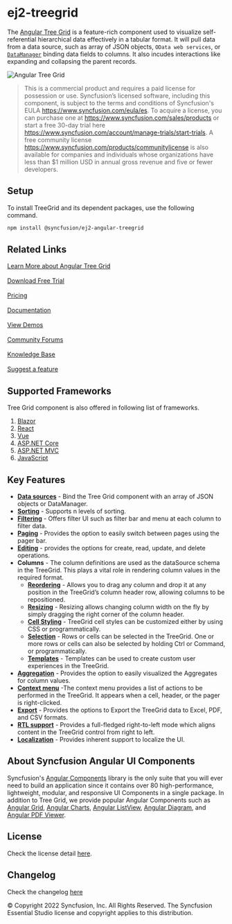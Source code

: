 # ej2-treegrid

The [Angular Tree Grid](https://www.syncfusion.com/angular-components/angular-tree-grid?utm_source=npm&utm_medium=listing&utm_campaign=angular-tree-grid-npm) is a feature-rich component used to visualize self-referential hierarchical data effectively in a tabular format. It will pull data from a data source, such as array of JSON objects, `OData web services`, or [`DataManager`](http://ej2.syncfusion.com/documentation/data) binding data fields to columns. It also incudes interactions like expanding and collapsing the parent records.

![Angular Tree Grid](https://ej2.syncfusion.com/products/images/tree-grid/readme.png)

> This is a commercial product and requires a paid license for possession or use. Syncfusion’s licensed software, including this component, is subject to the terms and conditions of Syncfusion's EULA https://www.syncfusion.com/eula/es. To acquire a license, you can purchase one at https://www.syncfusion.com/sales/products or start a free 30-day trial here https://www.syncfusion.com/account/manage-trials/start-trials.
> A free community license <https://www.syncfusion.com/products/communitylicense> is also available for companies and individuals whose organizations have less than $1 million USD in annual gross revenue and five or fewer developers.

## Setup

To install TreeGrid and its dependent packages, use the following command.

```sh
npm install @syncfusion/ej2-angular-treegrid
```

## Related Links

[Learn More about Angular Tree Grid](https://www.syncfusion.com/angular-components/angular-tree-grid?utm_source=npm&utm_medium=listing&utm_campaign=angular-tree-grid-npm)<br/><br/>
[Download Free Trial](https://www.syncfusion.com/downloads/angular?utm_source=npm&utm_medium=listing&utm_campaign=angular-tree-grid-npm)<br/><br/>
[Pricing](https://www.syncfusion.com/sales/products/angular?utm_source=npm&utm_medium=listing&utm_campaign=angular-tree-grid-npm)<br/><br/>
[Documentation](https://ej2.syncfusion.com/angular/documentation/treegrid/getting-started/?utm_source=npm&utm_medium=listing&utm_campaign=angular-tree-grid-npm)<br/><br/>
[View Demos](https://ej2.syncfusion.com/angular/demos/#/material/treegrid/default?utm_source=npm&utm_medium=listing&utm_campaign=angular-tree-grid-npm)<br/><br/>
[Community Forums](https://www.syncfusion.com/forums/angular-components?utm_source=npm&utm_medium=listing&utm_campaign=angular-tree-grid-npm)<br/><br/>
[Knowledge Base](https://www.syncfusion.com/kb/angular-js2/treegrid?utm_source=npm&utm_medium=listing&utm_campaign=angular-tree-grid-npm)<br/><br/>
[Suggest a feature](https://www.syncfusion.com/feedback/angular?utm_source=npm&utm_medium=listing&utm_campaign=angular-tree-grid-npm)

## Supported Frameworks

Tree Grid component is also offered in following list of frameworks.

1. [Blazor](https://www.syncfusion.com/blazor-components/blazor-tree-grid?utm_source=npm&utm_medium=listing&utm_campaign=angular-tree-grid-npm)
2. [React](https://www.syncfusion.com/react-components/react-tree-grid?utm_source=npm&utm_medium=listing&utm_campaign=angular-tree-grid-npm)
3. [Vue](https://www.syncfusion.com/vue-components/vue-tree-grid?utm_source=npm&utm_medium=listing&utm_campaign=angular-tree-grid-npm)
4. [ASP.NET Core](https://www.syncfusion.com/aspnet-core-ui-controls/tree-grid?utm_source=npm&utm_medium=listing&utm_campaign=angular-tree-grid-npm)
5. [ASP.NET MVC](https://www.syncfusion.com/aspnet-mvc-ui-controls/tree-grid?utm_source=npm&utm_medium=listing&utm_campaign=angular-tree-grid-npm)
6. [JavaScript](https://www.syncfusion.com/javascript-ui-controls/js-tree-grid?utm_source=npm&utm_medium=listing&utm_campaign=angular-tree-grid-npm)

## Key Features

* [**Data sources**](https://ej2.syncfusion.com/angular/demos/#/material/treegrid/localdata) - Bind the Tree Grid component with an array of JSON objects or DataManager.
* [**Sorting**](https://ej2.syncfusion.com/angular/demos/#/material/treegrid/sorting) - Supports n levels of sorting.
* [**Filtering**](https://ej2.syncfusion.com/angular/demos/#/material/treegrid/filter) - Offers filter UI such as filter bar and menu at each column to filter data.
* [**Paging**](https://ej2.syncfusion.com/angular/demos/#/material/treegrid/default-paging) - Provides the option to easily switch between pages using the pager bar.
* [**Editing**](https://ej2.syncfusion.com/angular/demos/#/material/treegrid/inlineediting) - provides the options for create, read, update, and delete operations.
* **Columns** - The column definitions are used as the dataSource schema in the TreeGrid. This plays a vital role in rendering column values in the required format.
  * [**Reordering**](https://ej2.syncfusion.com/angular/demos/#/material/treegrid/reorder) - Allows you to drag any column and drop it at any position in the TreeGrid’s column header row, allowing columns to be repositioned.
  * [**Resizing**](https://ej2.syncfusion.com/angular/demos/#/material/treegrid/resizing) - Resizing allows changing column width on the fly by simply dragging the right corner of the column header.
  * [**Cell Styling**](https://ej2.syncfusion.com/angular/demos/#/material/treegrid/conditionalformatting) - TreeGrid cell styles can be customized either by using CSS or programmatically.
  * [**Selection**](https://ej2.syncfusion.com/angular/demos/#/material/treegrid/selection) - Rows or cells can be selected in the TreeGrid. One or more rows or cells can also be selected by holding Ctrl or Command, or programmatically.
  * [**Templates**](https://ej2.syncfusion.com/angular/demos/#/material/treegrid/columntemplate) - Templates can be used to create custom user experiences in the TreeGrid.
* [**Aggregation**](https://ej2.syncfusion.com/angular/documentation/treegrid/aggregates/aggregates/) - Provides the option to easily visualized the Aggregates for column values.
* [**Context menu**](https://ej2.syncfusion.com/angular/demos/#/material/treegrid/contextmenu-default) -The context menu provides a list of actions to be performed in the TreeGrid. It appears when a cell, header, or the pager is right-clicked.
* [**Export**](https://ej2.syncfusion.com/angular/demos/#/material/treegrid/exporting-default) - Provides the options to Export the TreeGrid data to Excel, PDF, and CSV formats.
* [**RTL support**](https://ej2.syncfusion.com/angular/documentation/treegrid/global-local/#right-to-left-rtl) - Provides a full-fledged right-to-left mode which aligns content in the TreeGrid control from right to left.
* [**Localization**](https://ej2.syncfusion.com/angular/documentation/treegrid/global-local/#localization) - Provides inherent support to localize the UI.

## About Syncfusion Angular UI Components
Syncfusion's [Angular Components](https://www.syncfusion.com/angular-components?utm_source=npm&utm_medium=listing&utm_campaign=angular-tree-grid-npm) library is the only suite that you will ever need to build an application since it contains over 80 high-performance, lightweight, modular, and responsive UI Components in a single package. In addition to Tree Grid, we provide popular Angular Components such as [Angular Grid](https://www.syncfusion.com/angular-components/angular-grid?utm_source=npm&utm_medium=listing&utm_campaign=angular-tree-grid-npm), [Angular Charts](https://www.syncfusion.com/angular-components/angular-charts?utm_source=npm&utm_medium=listing&utm_campaign=angular-tree-grid-npm), [Angular ListView](https://www.syncfusion.com/angular-components/angular-listview?utm_source=npm&utm_medium=listing&utm_campaign=angular-tree-grid-npm), [Angular Diagram](https://www.syncfusion.com/angular-components/angular-diagram?utm_source=npm&utm_medium=listing&utm_campaign=angular-tree-grid-npm), and [Angular PDF Viewer](https://www.syncfusion.com/angular-components/angular-pdf-viewer?utm_source=npm&utm_medium=listing&utm_campaign=angular-tree-grid-npm).

## License

Check the license detail [here](https://github.com/syncfusion/ej2-angular-ui-components/blob/master/license?utm_source=npm&utm_medium=listing&utm_campaign=angular-tree-grid-npm).

## Changelog

Check the changelog [here](https://github.com/syncfusion/ej2-angular-ui-components/blob/master/components/treegrid/CHANGELOG.md?utm_source=npm&utm_medium=listing&utm_campaign=angular-tree-grid-npm)

&copy; Copyright 2022 Syncfusion, Inc. All Rights Reserved. The Syncfusion Essential Studio license and copyright applies to this distribution.